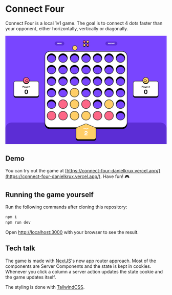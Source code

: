 # Connect Four

Connect Four is a local 1v1 game. The goal is to connect 4 dots faster than your opponent, either horizontally, vertically or diagonally.

![screenshot](public/connect-four-danielkrux.vercel.app_game.png)

## Demo

You can try out the game at [https://connect-four-danielkrux.vercel.app/](https://connect-four-danielkrux.vercel.app/). Have fun! 🎮

## Running the game yourself

Run the following commands after cloning this repository:

```bash
npm i
npm run dev
```

Open [http://localhost:3000](http://localhost:3000) with your browser to see the result.

## Tech talk

The game is made with [NextJS](https://nextjs.org/docs)'s new app router approach. Most of the components are Server Components and the state is kept in cookies. Whenever you click a column a server action updates the state cookie and the game updates itself.

The styling is done with [TailwindCSS](https://tailwindcss.com/docs).
